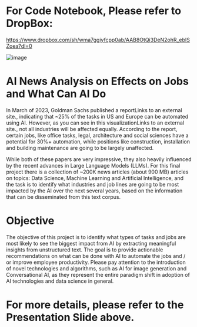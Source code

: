 # For Code Notebook, Please refer to DropBox:
https://www.dropbox.com/sh/wma7ggiyfcpp0ab/AAB8OtQi3DeN2ohR_ebISZoea?dl=0

![image](https://github.com/tianzex3/AI_News_Analysis/assets/90085137/3c4afcaa-bfe8-4a1d-8015-e520aaaa5e5a)


# AI News Analysis on Effects on Jobs and What Can AI Do
In March of 2023, Goldman Sachs published a reportLinks to an external site., indicating that ~25% of the tasks in US and Europe can be automated using AI.  However, as you can see in this visualizationLinks to an external site., not all industries will be affected equally.  According to the report, certain jobs, like office tasks, legal, architecture and social sciences have a potential for 30%+ automation, while positions like construction, installation and building maintenance are going to be largely unaffected.

While both of these papers are very impressive, they also heavily influenced by the recent advances in Large Language Models (LLMs).  For this final project there is a collection of ~200K news articles (about 900 MB) articles on topics: Data Science, Machine Learning and Artificial Intelligence, and the task is to identify what industries and job lines are going to be most impacted by the AI over the next several years, based on the information that can be disseminated from this text corpus.

# Objective
The objective of this project is to identify what types of tasks and jobs are most likely to see the biggest impact from AI by extracting meaningful insights from unstructured text.  The goal is to provide actionable recommendations on what can be done with AI to automate the jobs and / or improve employee productivity.  Please pay attention to the introduction of novel technologies and algorithms, such as AI for image generation and Conversational AI, as they represent the entire paradigm shift in adoption of AI technologies and data science in general.

# For more details, please refer to the Presentation Slide above.
